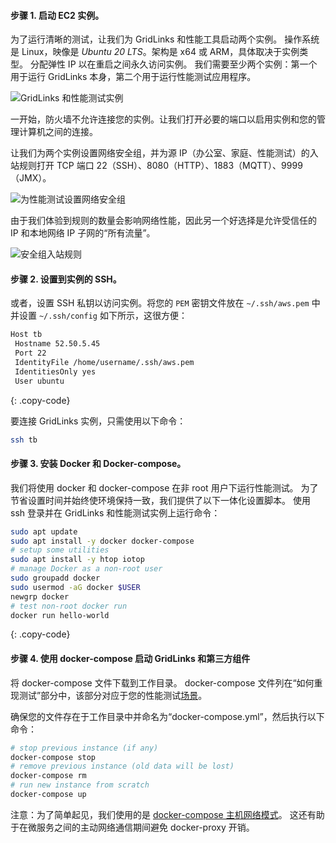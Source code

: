 #### 步骤 1. 启动 EC2 实例。

为了运行清晰的测试，让我们为 GridLinks 和性能工具启动两个实例。
操作系统是 Linux，映像是 *Ubuntu 20 LTS*。架构是 x64 或 ARM，具体取决于实例类型。
分配弹性 IP 以在重启之间永久访问实例。
我们需要至少两个实例：第一个用于运行 GridLinks 本身，第二个用于运行性能测试应用程序。

![GridLinks 和性能测试实例](/images/reference/performance-aws-instances/method/setup/performance_test_aws_instances.png "GridLinks 和性能测试实例")

一开始，防火墙不允许连接您的实例。让我们打开必要的端口以启用实例和您的管理计算机之间的连接。

让我们为两个实例设置网络安全组，并为源 IP（办公室、家庭、性能测试）的入站规则打开 TCP 端口 22（SSH）、8080（HTTP）、1883（MQTT）、9999（JMX）。

![为性能测试设置网络安全组](/images/reference/performance-aws-instances/method/setup/performance_test_network_security_group.png "为性能测试设置网络安全组")

由于我们体验到规则的数量会影响网络性能，因此另一个好选择是允许受信任的 IP 和本地网络 IP 子网的“所有流量”。

![安全组入站规则](/images/reference/performance-aws-instances/method/setup/performance_test_network_security_group_inbound_rules.png)


#### 步骤 2. 设置到实例的 SSH。

或者，设置 SSH 私钥以访问实例。将您的 `PEM` 密钥文件放在 `~/.ssh/aws.pem` 中并设置 `~/.ssh/config` 如下所示，这很方便：
```bash
Host tb
 Hostname 52.50.5.45
 Port 22
 IdentityFile /home/username/.ssh/aws.pem
 IdentitiesOnly yes
 User ubuntu
```
{: .copy-code}

要连接 GridLinks 实例，只需使用以下命令：
```bash
ssh tb
```

#### 步骤 3. 安装 Docker 和 Docker-compose。

我们将使用 docker 和 docker-compose 在非 root 用户下运行性能测试。
为了节省设置时间并始终使环境保持一致，我们提供了以下一体化设置脚本。
使用 ssh 登录并在 GridLinks 和性能测试实例上运行命令：

```bash
sudo apt update
sudo apt install -y docker docker-compose
# setup some utilities
sudo apt install -y htop iotop
# manage Docker as a non-root user
sudo groupadd docker
sudo usermod -aG docker $USER
newgrp docker
# test non-root docker run
docker run hello-world
```
{: .copy-code}


#### 步骤 4. 使用 docker-compose 启动 GridLinks 和第三方组件

将 docker-compose 文件下载到工作目录。
docker-compose 文件列在“如何重现测试”部分中，该部分对应于您的性能测试[场景](/docs/{{docsPrefix}}reference/performance-comparison/#test-summary)。

确保您的文件存在于工作目录中并命名为“docker-compose.yml”，然后执行以下命令：

```bash
# stop previous instance (if any)
docker-compose stop
# remove previous instance (old data will be lost)
docker-compose rm
# run new instance from scratch 
docker-compose up 
```

注意：为了简单起见，我们使用的是 [docker-compose 主机网络模式](https://docs.docker.com/compose/compose-file/compose-file-v3/#network_mode)。
这还有助于在微服务之间的主动网络通信期间避免 docker-proxy 开销。
